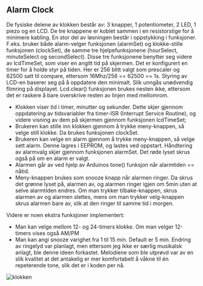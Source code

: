 ## Alarm Clock

De fysiske delene av klokken består av: 3 knapper, 1 potentiometer, 2 LED, 1 piezo og en LCD. De tre knappene er koblet sammen i en resistorstige for å minimere kabling. 
En stor del av løsningen består i oppstykking i funksjoner. F.eks. bruker både alarm-velger funksjonen (alarmSet) og klokke-stille funksjonen (clockSet), de samme tre hjelpefunksjonene (hourSelect, minuteSelect og secondSelect). Disse tre funksjonene benytter seg videre av lcdTimeSet, som viser en angitt tid på skjermen.
Det er konfigurert en timer for å holde styr på tiden. Her er 256 blitt valgt som prescaler og 62500 satt til compare, ettersom 16Mhz/256 == 62500 == 1s.
Styring av LCD-en baserer seg på å oppdatere den minimalt. Slik unngås unødvendig flimring på displayet. Lcd.clear() funksjonen brukes nesten ikke, ettersom det er raskere å bare overskrive resten av linjen med mellomrom.

 - Klokken viser tid i timer, minutter og sekunder. Dette skjer gjennom oppdatering av tidsvariabler fra timer-ISR (Interrupt Service Routine), og videre visning av dem på skjermen gjennom funksjonen lcdTimeSet;
 - Brukeren kan stille inn klokken gjennom å trykke meny-knappen, så velge still klokke. Da brukes funksjonen clockSet.
 - Brukeren kan velge en alarm gjennom å trykke meny-knappen, så velge sett alarm. Denne lagres i EEPROM, og lastes ved oppstart. Håndtering av alarmvalg skjer gjennom funksjonen alarmSet. Det røde lyset skrus også på om en alarm er valgt.
 - Alarmen går av ved hjelp av Arduinos tone() funksjon når alarmtiden == nåtid.
 - Meny-knappen brukes som snooze knapp når alarmen ringer. Da skrus det grønne lyset på, alarmen av, og alarmen ringer igjen om 5min uten at selve alarmtiden endres. Om man trykker tilbake-knappen, skrus alarmen av og alarmen slettes, mens om man trykker velg-knappen skrus alarmen bare av, slik at den ringer til samme tid i morgen.

Videre er noen ekstra funksjoner implementert:
 - Man kan velge mellom 12- og 24-timers klokke. Om man velger 12-timers vises også AM/PM
 - Man kan angi snooze varighet fra 1 til 15 min. Default er 5 min.
Endring av ringelyd var planlagt, men ettersom jeg ikke er særlig musikalsk anlagt, ble denne ideen forkastet. Melodiene som ble utprøvd var av en slik kvalitet at det antakelig er mer komfortabelt å våkne til én repeterende tone, slik det er i koden per nå.

![klokken](hhtps://raw.githubusercontent.com/Kaexel/alarm_clock/images/alarm_menu.png)